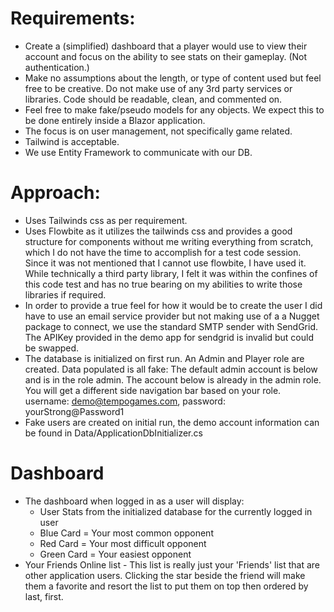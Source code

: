 # Requirements:

- Create a (simplified) dashboard that a player would use to view their account and focus on the ability to see stats on their gameplay. (Not authentication.)
- Make no assumptions about the length, or type of content used but feel free to be creative. Do not make use of any 3rd party services or libraries. Code should be readable, clean, and commented on.
- Feel free to make fake/pseudo models for any objects. We expect this to be done entirely inside a Blazor application.
- The focus is on user management, not specifically game related.
- Tailwind is acceptable.
- We use Entity Framework to communicate with our DB.

# Approach:
- Uses Tailwinds css as per requirement.
- Uses Flowbite as it utilizes the tailwinds css and provides a good structure for components without me writing everything from scratch,
  which I do not have the time to accomplish for a test code session. Since it was not mentioned that I cannot use flowbite, I have used it.
  While technically a third party library, I felt it was within the confines of this code test and has no true bearing on my abilities to write
  those libraries if required.
- In order to provide a true feel for how it would be to create the user I did have to use an email service provider but not making use of a
  a Nugget package to connect, we use the standard SMTP sender with SendGrid. The APIKey provided in the demo app for sendgrid is invalid but could be swapped.
- The database is initialized on first run. An Admin and Player role are created. Data populated is all fake:
  The default admin account is below and is in the role admin. The account below is already in the admin role.
  You will get a different side navigation bar based on your role.
  username: demo@tempogames.com, password: yourStrong@Password1
- Fake users are created on initial run, the demo account information can be found in Data/ApplicationDbInitializer.cs

# Dashboard
- The dashboard when logged in as a user will display:
	- User Stats from the initialized database for the currently logged in user
	- Blue Card = Your most common opponent
    - Red Card = Your most difficult opponent
    - Green Card = Your easiest opponent
- Your Friends Online list - This list is really just your 'Friends' list that are other application users. Clicking the star beside the 
  friend will make them a favorite and resort the list to put them on top then ordered by last, first.
